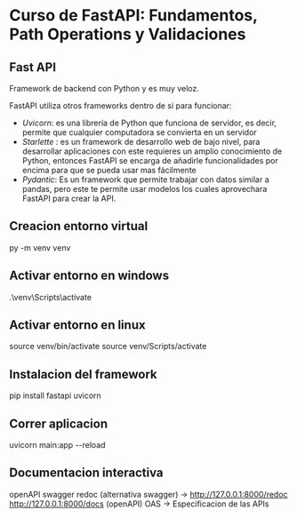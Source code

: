# Curso de FastAPI: Fundamentos, Path Operations y Validaciones

## Fast API
Framework de backend con Python y es muy veloz.

FastAPI utiliza otros frameworks dentro de si para funcionar:

- *Uvicorn*: es una librería de Python que funciona de servidor, es decir, permite que cualquier computadora se convierta en un servidor
- *Starlette* : es un framework de desarrollo web de bajo nivel, para desarrollar aplicaciones con este requieres un amplio conocimiento de Python, entonces FastAPI se encarga de añadirle funcionalidades por encima para que se pueda usar mas fácilmente
- *Pydantic*: Es un framework que permite trabajar con datos similar a pandas, pero este te permite usar modelos los cuales aprovechara FastAPI para crear la API.

## Creacion entorno virtual
py -m venv venv

## Activar entorno en windows
.\venv\Scripts\activate

## Activar entorno en linux
source venv/bin/activate
source venv/Scripts/activate

## Instalacion del framework
pip install fastapi uvicorn

## Correr aplicacion
uvicorn main:app --reload

## Documentacion interactiva
openAPI 
swagger 
redoc (alternativa swagger) -> http://127.0.0.1:8000/redoc
http://127.0.0.1:8000/docs (openAPI)
OAS -> Especificacion de las APIs